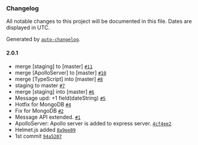 ### Changelog

All notable changes to this project will be documented in this file. Dates are displayed in UTC.

Generated by [`auto-changelog`](https://github.com/CookPete/auto-changelog).

#### 2.0.1

- merge [staging] to [master] [`#11`](https://github.com/eXebyss/PP-Server/pull/11)
- merge [ApolloServer] to [master] [`#10`](https://github.com/eXebyss/PP-Server/pull/10)
- merge [TypeScript] into [master] [`#8`](https://github.com/eXebyss/PP-Server/pull/8)
- staging to master [`#7`](https://github.com/eXebyss/PP-Server/pull/7)
- merge [staging] into [master] [`#6`](https://github.com/eXebyss/PP-Server/pull/6)
- Message upd: +1 field(dateString) [`#5`](https://github.com/eXebyss/PP-Server/pull/5)
- Hotfix for MongoDB [`#4`](https://github.com/eXebyss/PP-Server/pull/4)
- Fix for MongoDB [`#2`](https://github.com/eXebyss/PP-Server/pull/2)
- Message API extended. [`#1`](https://github.com/eXebyss/PP-Server/pull/1)
- ApolloServer: Apollo server is added to express server. [`4cf4ee2`](https://github.com/eXebyss/PP-Server/commit/4cf4ee2099c27249b79a8ae7afd53afd9c84c01b)
- Helmet.js added [`8a9ee09`](https://github.com/eXebyss/PP-Server/commit/8a9ee09c2fc360de6e694a1ae22a81a509906392)
- 1st commit [`94a5207`](https://github.com/eXebyss/PP-Server/commit/94a5207ca8b4635661e0845ae09ccd3e452c64b1)
